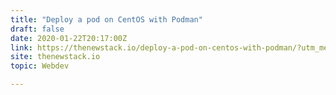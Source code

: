 ```yaml
---
title: "Deploy a pod on CentOS with Podman"
draft: false
date: 2020-01-22T20:17:00Z
link: https://thenewstack.io/deploy-a-pod-on-centos-with-podman/?utm_medium=RSS&utm_source=hune
site: thenewstack.io
topic: Webdev  

---
```

